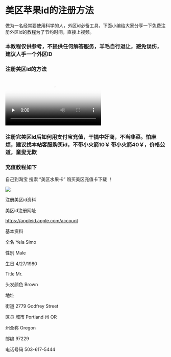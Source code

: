# 美区苹果id的注册方法


做为一名经常要使用科学的人，外区id必备工具，下面小编给大家分享一下免费注册外区id的教程为了节约时间，直接上视频。



### 本教程仅供参考，不提供任何解答服务，羊毛自行退让，避免误伤，建议人手一个外区ID


### 注册美区id的方法


<video id="video" controls="" preload="none" poster="封面"><source id="mp4" src="http://124.223.202.199/appleidreg.mp4" type="video/mp4"></videos>


### 注册完美区id后如何用支付宝充值，干搞中奸商，不当韭菜。怕麻烦，建议找本站客服购买id，不带小火箭10￥ 带小火箭40￥，价格公道，童叟无欺


### 充值教程如下 


自己到淘宝 搜索  “美区水果卡” 购买美区充值卡下载 ！

![](https://www.484.me/images/doc/20230612201851.png)

注册美区id资料

美区id注册网址

https://appleid.apple.com/account

基本资料

全名    Yela Simo

性别	Male

生日	4/27/1980

Title	Mr.

头发颜色	Brown

地址

街道
2779  Godfrey Street

区县
城市  Portland
州
OR 

州全称
Oregon

邮编
97229

电话号码
503-617-5444